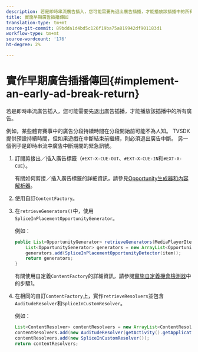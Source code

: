 ```yaml
---
description: 若是即時串流廣告插入，您可能需要先退出廣告插播，才能播放該插播中的所有廣告。
title: 實施早期廣告插播傳回
translation-type: tm+mt
source-git-commit: 89bdda1d4bd5c126f19ba75a819942df901183d1
workflow-type: tm+mt
source-wordcount: '176'
ht-degree: 2%

---
```



# 實作早期廣告插播傳回{#implement-an-early-ad-break-return}

若是即時串流廣告插入，您可能需要先退出廣告插播，才能播放該插播中的所有廣告。

例如，某些體育賽事中的廣告分段持續時間在分段開始前可能不為人知。 TVSDK提供預設持續時間，但如果遊戲在中斷結束前繼續，則必須退出廣告中斷。 另一個例子是即時串流中廣告中斷期間的緊急訊號。

1. 訂閱剪接出／插入廣告標籤（`#EXT-X-CUE-OUT`、`#EXT-X-CUE-IN`和`#EXT-X-CUE`）。

   有關如何剪接／插入廣告標籤的詳細資訊，請參見[Opportunity生成器和內容解析器](../../../tvsdk-1.4-for-android/content-resolver/android-1.4-content-resolver-about.md)。
1. 使用自訂`ContentFactory`。
1. 在`retrieveGenerators()`中，使用`SpliceInPlacementOpportunityGenerator`。

   例如：

   ```java
   public List<OpportunityGenerator> retrieveGenerators(MediaPlayerItem item) { 
       List<OpportunityGenerator> generators = new ArrayList<OpportunityGenerator>(); 
       generators.add(SpliceInPlacementOpportunityDetector(item)); 
       return generators; 
   }
   ```

   有關使用自定義`ContentFactory`的詳細資訊，請參閱[實施自定義機會檢測器](../../../tvsdk-1.4-for-android/content-resolver/android-1.4-opp-detector-impl.md)中的步驟1。

1. 在相同的自訂`ContentFactory`上，實作`retrieveResolvers`並包含`AuditudeResolver`和`SpliceInCustomResolver`。

   例如：

   ```java
   List<ContentResolver> contentResolvers = new ArrayList<ContentResolver>(); 
   contentResolvers.add(new AuditudeResolver(getActivity().getApplicationContext())); 
   contentResolvers.add(new SpliceInCustomResolver()); 
   return contentResolvers;
   ```

